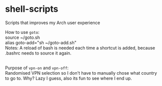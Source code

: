 # shell-scripts
Scripts that improves my Arch user experience

How to use `goto`: <br>
source ~/goto.sh <br>
alias goto-add="sh ~/goto-add.sh" <br>
Notes: A reload of bash is needed each time a shortcut is added, because .bashrc needs to source it again.<br><br>

Purpose of `vpn-on` and `vpn-off`: <br>
Randomised VPN selection so I don't have to manually chose what country to go to. Why? Lazy I guess, also its fun to see where I end up.
